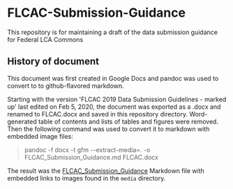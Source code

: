 # FLCAC-Submission-Guidance
This repository is for maintaining a draft of the data submission guidance for Federal LCA Commons



## History of document
This document was first created in Google Docs and pandoc was used to convert to to github-flavored
markdown.

Starting with the version 'FLCAC 2019 Data Submission Guidelines - marked up' last edited on Feb 5, 2020,
the document was exported as a .docx and renamed to FLCAC.docx and saved in this repository directory. Word-generated
 table of contents and lists of tables and figures were removed.
Then the following command was used to convert it to markdown with embedded image files:

> pandoc -f docx -t gfm  --extract-media=. -o FLCAC_Submission_Guidance.md FLCAC.docx

The result was the [FLCAC_Submission_Guidance](FLCAC_Submission_Guidance.md) Markdown file with embedded links to images found in the `media` directory. 

 
